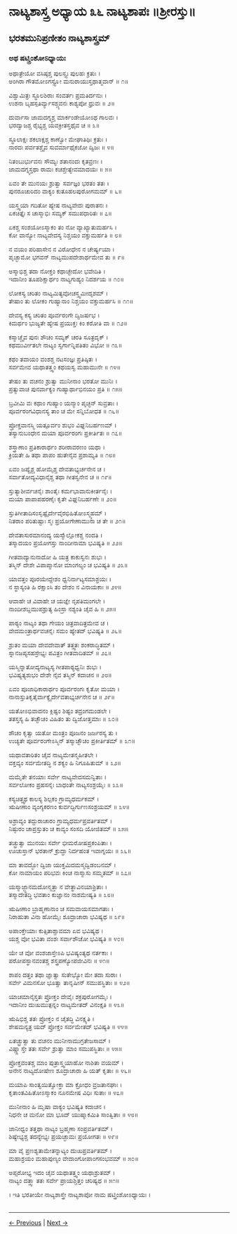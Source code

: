 # ನಾಟ್ಯಶಾಸ್ತ್ರ ಅಧ್ಯಾಯ ೩೬ ನಾಟ್ಯಶಾಪಃ ॥ಶ್ರೀರಸ್ತು॥

## ಭರತಮುನಿಪ್ರಣೀತಂ ನಾಟ್ಯಶಾಸ್ತ್ರಮ್

### ಅಥ ಷಟ್ತ್ರಿಂಶೋಽಧ್ಯಾಯಃ
ಅಥಾತ್ರೇಯೋ ವಸಿಷ್ಠಶ್ಚ ಪುಲಸ್ತ್ಯಃ ಪುಲಹಃ ಕ್ರತುಃ ।<br/>
ಅಂಗಿರಾ ಗೌತಮೋಽಗಸ್ತ್ಯೋ ಮನುರಾಯುಸ್ತಥಾತ್ಮವಾನ್ ॥ ೧॥

ವಿಶ್ವಾಮಿತ್ರಃ ಸ್ಥೂಲಶಿರಾಃ ಸಂವರ್ತಃ ಪ್ರಮತಿರ್ದನುಃ ।<br/>
ಉಶನಾ ಬೃಹಸ್ಪತಿರ್ವ್ಯಾಸಶ್ಚ್ಯವನಃ ಕಾಶ್ಯಪೋ ಧ್ರುವಃ ॥ ೨॥

ದುರ್ವಾಸಾ ಜಾಮದಗ್ನ್ಯಶ್ಚ ಮಾರ್ಕಂಡೇಯೋಽಥ ಗಾಲವಃ ।<br/>
ಭರದ್ವಾಜಶ್ಚ ರೈಭ್ಯಶ್ಚ ಯವಕ್ರೀತಸ್ತಥೈವ ಚ ॥ ೩॥

ಸ್ಥೂಲಾಕ್ಷಃ ಶಕಲಾಕ್ಷಶ್ಚ ಕಾಣ್ವೋ ಮೇಘಾತಿಥಿಃ ಕ್ರತುಃ ।<br/>
ನಾರದಃ ಪರ್ವತಶ್ಚೈವ ಸುವರ್ಮಾಥೈಕಜೋ ದ್ವಿಜಃ ॥ ೪॥

ನಿತಂಬುರ್ಭುವನಃ ಸೌಮ್ಯಃ ಶತಾನಂದಃ ಕೃತವ್ರಣಃ ।<br/>
ಜಾಮದಗ್ನ್ಯಸ್ತಥಾ ರಾಮಃ ಕಚಶ್ಚೇತ್ಯೇವಮಾದಯಃ ॥ ೫॥

ಏವಂ ತೇ ಮುನಯಃ ಶ್ರುತ್ವಾ ಸರ್ವಜ್ಞಂ ಭರತಂ ತತಃ ।<br/>
ಪುನರೂಚುರಿದಂ ವಾಕ್ಯಂ ಕುತೂಹಲಪುರೋಗಮಮ್ ॥ ೬॥

ಯಸ್ತ್ವಯಾ ಗದಿತೋ ಹ್ಯೇಷ ನಾಟ್ಯವೇದಃ ಪುರಾತನಃ ।<br/>
ಏಕಚಿತ್ತೈಃ ಸ ಚಾಸ್ಮಾಭಿಃ ಸಮ್ಯಕ್ ಸಮುಪಧಾರಿತಃ ॥ ೭॥

ಏಕಶ್ಚ ಸಂಶಯೋಽಸ್ಮಾಕಂ ತಂ ನೋ ವ್ಯಾಖ್ಯಾತುಮರ್ಹಸಿ ।<br/>
ಕೋ ವಾನ್ಯೋ ನಾಟ್ಯವೇದಸ್ಯ ನಿಶ್ಚಯಂ ವಕ್ತುಮರ್ಹತಿ ॥ ೮॥

ನ ವಯಂ ಪರಿಹಾಸೇನ ನ ವಿರೋಧೇನ ನ ಚೇರ್ಷ್ಯಯಾ ।<br/>
ಪೃಚ್ಛಾಮೋ ಭಗವನ್ ನಾಟ್ಯಮುಪದೇಶಾರ್ಥಮೇವ ತು ॥ ೯॥

ಅಸ್ಮಾಭಿಶ್ಚ ತದಾ ನೋಕ್ತಂ ಕಥಾಚ್ಛೇದೋ ಭವೇದಿತಿ ।<br/>
ಇದಾನೀಂ ತೂಪಶಿಕ್ಷಾರ್ಥಂ ನಾಟ್ಯಗುಹ್ಯಂ ನಿದರ್ಶಯ ॥ ೧೦॥

ಲೋಕಸ್ಯ ಚರಿತಂ ನಾಟ್ಯಮಿತ್ಯವೋಚಸ್ತ್ವಮೀದೃಶಮ್ ।<br/>
ತೇಷಾಂ ತು ಲೋಕಂ ಗುಹ್ಯಾನಾಂ ನಿಶ್ಚಯಂ ವಕ್ತುಮರ್ಹಸಿ ॥ ೧೧॥

ದೇವಸ್ಯ ಕಸ್ಯ ಚರಿತಂ ಪೂರ್ವರಂಗೇ ದ್ವಿಜರ್ಷಭ ।<br/>
ಕಿಮರ್ಥಂ ಭುಜ್ಯತೇ ಹ್ಯೇಷ ಪ್ರಯುಕ್ತಃ ಕಿಂ ಕರೋತಿ ವಾ ॥ ೧೨॥

ಕಸ್ಮಾಚ್ಚೈವ ಪುನಃ ಶೌಚಂ ಸಮ್ಯಕ್ ಚರತಿ ಸೂತ್ರದೃಕ್ ।<br/>
ಕಥಮುರ್ವೀತಲೇ ನಾಟ್ಯಂ ಸ್ವರ್ಗಾನ್ನಿಪತಿತಂ ವಿಭೋ ॥ ೧೩॥

ಕಥಂ ತವಾಯಂ ವಂಶಶ್ಚ ನಟಸಂಜ್ಞಃ ಪ್ರತಿಷ್ಠಿತಃ ।<br/>
ಸರ್ವಮೇವ ಯಥಾತತ್ತ್ವಂ ಕಥಯಸ್ವ ಮಹಾಮುನೇ ॥ ೧೪॥

ತೇಷಂ ತು ವಚನಂ ಶ್ರುತ್ವಾ ಮುನೀನಾಂ ಭರತೋ ಮುನಿಃ ।<br/>
ಪ್ರತ್ಯುವಾಚ ಪುನರ್ವಾಕ್ಯಂ ಗುಹ್ಯಾರ್ಥಾಭಿನಯಂ ಪ್ರತಿ ॥ ೧೫॥

ಬ್ರವೀಮಿ ವಃ ಕಥಾಂ ಗುಹ್ಯಾಂ ಯನ್ಮಾಂ ಪೃಚ್ಛನ್ ಸುವ್ರತಾಃ ।<br/>
ಪೂರ್ವರಂಗವಿಧಾನಸ್ಯ ತಾಂ ಚ ಮೇ ಸನ್ನಿಬೋಧತ ॥ ೧೬॥

ಪ್ರೋಕ್ತವಾನಸ್ಮಿ ಯತ್ಪೂರ್ವಂ ಶುಭಂ ವಿಘ್ನನಿಬರ್ಹಣಮ್ ।<br/>
ತಸ್ಯಾನುಬಂಧೇನ ಮಯಾ ಪೂರ್ವರಂಗಃ ಪ್ರಕೀರ್ತಿತಃ ॥ ೧೭॥

ಶಸ್ತ್ರಾಣಾಂ ಪ್ರತಿಕಾರಾರ್ಥಂ ಶರೀರಾವರಣಂ ಯಥಾ ।<br/>
ಕ್ರಿಯತೇ ಹಿ ತಥಾ ಪಾಪಂ ಹುತೇನೈವ ಪ್ರಶಾಮ್ಯತಿ ॥ ೧೮॥

ಏವಂ ಜಪ್ಯೈಶ್ಚ ಹೋಮೈಶ್ಚ ದೇವತಾಭ್ಯರ್ಚನೇನ ಚ ।<br/>
ಸರ್ವಾತೋದ್ಯವಿಧಾನೈಶ್ಚ ತಥಾ ಗೀತಸ್ವನೇನ ಚ ॥ ೧೯॥

ಸ್ತುತ್ಯಾಶೀರ್ವಚನೈಃ ಶಾಂತೈಃ ಕರ್ಮಭಾವಾನುಕೀರ್ತನೈಃ ।<br/>
ಮಯಾ ಪಾಪಾಪಹರಣೈಃ ಕೃತೇ ವಿಘ್ನನಿಬರ್ಹಣೇ ॥ ೨೦॥

ಸ್ತುತಿಗೀತಾದಿಸಂಸೃಷ್ಟೈರ್ದೇವೈರಭಿಹಿತೋಽಸ್ಮ್ಯಹಮ್ ।<br/>
ನಿತರಾಂ ಪರಿತುಷ್ಟಾಃ ಸ್ಮಃ ಪ್ರಯೋಗೇಣಾಮುನಾ ಚ ತೇ ॥ ೨೧॥

ದೇವತಾಸುರಮಾನಂದ್ಯ ಯಸ್ಮಾಁಲ್ಲೋಕಶ್ಚ ನಂದತಿ ।<br/>
ತಸ್ಮಾದಯಂ ಪ್ರಯೋಗಸ್ತು ನಾಂದೀನಾಮಾ ಭವಿಷ್ಯತಿ ॥ ೨೨॥

ಗೀತವಾದ್ಯಾನುನಾದೋ ಹಿ ಯತ್ರ ಕಾಕುಸ್ವನಃ ಶುಭಃ ।<br/>
ತಸ್ಮಿನ್ ದೇಶೇ ವಿಪಾಪ್ಮಾನೋ ಮಾಂಗಲ್ಯಂ ಚ ಭವಿಷ್ಯತಿ ॥ ೨೩॥

ಯಾವತ್ತಂ ಪೂರಯೇದ್ದೇಶಂ ಧ್ವನಿರ್ನಾಟ್ಯಸಮಾಶ್ರಯಃ ।<br/>
ನ ಸ್ಥಾಸ್ಯಂತಿ ಹಿ ರಕ್ಷಾಂಸಿ ತಂ ದೇಶಂ ನ ವಿನಾಯಕಾಃ ॥ ೨೪॥

ಆವಾಹೇ ಚ ವಿವಾಹೇ ಚ ಯಜ್ಞೇ ನೃಪತಿಮಂಗಲೇ ।<br/>
ನಾಂದೀಶಬ್ದಮುಪಶ್ರುತ್ಯ ಹಿಂಸ್ರಾ ನಶ್ಯಂತಿ ಚೈವ ಹಿ ॥ ೨೫॥

ಪಾಠ್ಯಂ ನಾಟ್ಯಂ ತಥಾ ಗೇಯಂ ಚಿತ್ರವಾದಿತ್ರಮೇವ ಚ ।<br/>
ವೇದಮಂತ್ರಾರ್ಥವಚನೈಃ ಸಮಂ ಹ್ಯೇತದ್ ಭವಿಷ್ಯತಿ ॥ ೨೬॥

ಶ್ರುತಂ ಮಯಾ ದೇವದೇವಾತ್ ತತ್ತ್ವತಃ ಶಂಕರಾದ್ಧಿತಮ್ ।<br/>
ಸ್ನಾನಜಪ್ಯಸಹಸ್ರೇಭ್ಯಃ ಪವಿತ್ರಂ ಗೀತವಾದಿತಮ್ ॥ ೨೭॥

ಯಸ್ಮಿನ್ನಾತೋದ್ಯನಾಟ್ಯಸ್ಯ ಗೀತಪಾಠ್ಯಧ್ವನಿಃ ಶುಭಃ ।<br/>
ಭವಿಷ್ಯತ್ಯಶುಭಂ ದೇಶೇ ನೈವ ತಸ್ಮಿನ್ ಕದಾಚನ ॥ ೨೮॥

ಏವಂ ಪೂಜಾಧಿಕಾರಾರ್ಥಂ ಪೂರ್ವರಂಗಃ ಕೃತೋ ಮಯಾ ।<br/>
ನಾನಾಸ್ತುತಿಕೃತೈರ್ವಾಕ್ಯೈರ್ದೇವತಾಭ್ಯರ್ಚನೇನ ಚ ॥ ೨೯॥

ಯತೋಽಭಿವಾದನಂ ಕ್ಲಿಷ್ಟಂ ಶಿಷ್ಟಂ ತದ್ರಂಗಮಂಡಲೇ ।<br/>
ತತಸ್ತಸ್ಯ ಹಿ ತಚ್ಛೌಚಂ ವಿಹಿತಂ ತು ದ್ವಿಜೋತ್ತಮಾಃ ॥ ೩೦॥

ಶೌಚಂ ಕೃತ್ವಾ ಯತೋ ಮಂತ್ರಂ ಪೂಜನಂ ಜರ್ಜರಸ್ಯ ತು ।<br/>
ಉಚ್ಯತೇ ಪೂರ್ವರಂಗೇಽಸ್ಮಿನ್ ತಸ್ಮಾಚ್ಛೌಚಂ ಪ್ರಕೀರ್ತಿತಮ್ ॥ ೩೧॥

ಯಥಾವತಾರಿತಂ ಚೈವ ನಾಟ್ಯಮೇತನ್ಮಹೀತಲೇ ।<br/>
ವಕ್ತವ್ಯಂ ಸರ್ವಮೇತದ್ಧಿ ನ ಶಕ್ಯಂ ಹಿ ನಿಗೂಹಿತುಮ್ ॥ ೩೨॥

ಮಮೈತೇ ತನಯಾಃ ಸರ್ವೇ ನಾಟ್ಯವೇದಸಮನ್ವಿತಾಃ ।<br/>
ಸರ್ವಲೋಕಂ ಪ್ರಹಸನೈಃ ಬಾಧಂತೇ ನಾಟ್ಯಸಂಶ್ರಯೈಃ ॥ ೩೩॥

ಕಸ್ಯಚಿತ್ತ್ವಥ ಕಾಲಸ್ಯ ಶಿಲ್ಪಕಂ ಗ್ರಾಮ್ಯಧರ್ಮಕಮ್ ।<br/>
ಋಷೀಣಾಂ ವ್ಯಂಗ್ಯಕರಣಂ ಕುರ್ವದ್ಭಿರ್ಗುಣಸಂಶ್ರಯಮ್ ॥ ೩೪॥

ಅಶ್ರಾವ್ಯಂ ತದ್ದುರಾಚಾರಂ ಗ್ರಾಮ್ಯಧರ್ಮಪ್ರವರ್ತಿತಮ್ ।<br/>
ನಿಷ್ಠುರಂ ಚಾಪ್ರಸ್ತುತಂ ಚ ಕಾವ್ಯಂ ಸಂಸದಿ ಯೋಜಿತಮ್ ॥ ೩೫॥

ತಚ್ಛ್ರುತ್ವಾ ಮುನಯಃ ಸರ್ವೇ ಭೀಮರೋಷಪ್ರಕಂಪಿತಾಃ ।<br/>
ಊಚುಸ್ತಾನ್ ಭರತಾನ್ ಕ್ರುದ್ಧಾ ನಿರ್ದಹಂತ ಇವಾಗ್ನಯಃ ॥ ೩೬॥

ಮಾ ತಾವದ್ಭೋ ದ್ವಿಜಾ ಯುಕ್ತಮಿದಮಸ್ಮದ್ವಿಡಂಬನಮ್ ।<br/>
ಕೋ ನಾಮಾಯಂ ಪರಿಭವಃ ಕಿಂಚ ನಾಸ್ಮಾಸು ಸಮ್ಮತಮ್ ॥ ೩೭॥

ಯಸ್ಮಾಜ್ಜ್ಞಾನಮದೋನ್ಮತ್ತಾ ನ ವೇತ್ಥಾವಿನಯಾಶ್ರಿತಾಃ ।<br/>
ತಸ್ಮಾದೇತದ್ಧಿ ಭವತಾಂ ಕುಜ್ಞಾನಂ ನಾಶಮೇಷ್ಯತಿ ॥ ೩೮॥

ಋಷೀಣಾಂ ಬ್ರಾಹ್ಮಣಾನಾಂ ಚ ಸಮವಾಯಸಮಾಗತಾಃ ।<br/>
ನಿರಾಹುತಾ ವಿನಾ ಹೋಮೈಃ ಶೂದ್ರಾಚಾರಾ ಭವಿಷ್ಯಥ ॥ ೩೯॥

ಅಪಾಂಕ್ತೇಯಾಃ ಕುತ್ಸಿತಾಶ್ಚಾವಮಾ ಏವ ಭವಿಷ್ಯಥ ।<br/>
ಯಶ್ಚ ವೋ ಭವಿತಾ ವಂಶಃ ಸರ್ವಾಶೌಚೋ ಭವಿಷ್ಯತಿ ॥ ೪೦॥

ಯೇ ಚ ವೋ ವಂಶಜಾಸ್ತೇಽಪಿ ಭವಿಷ್ಯಂತ್ಯಥ ನರ್ತಕಾಃ ।<br/>
ಪರೋಪಸ್ಥಾನವಂತಶ್ಚ ಶಸ್ತ್ರಪಣ್ಯೋಪಜೀವಿನಃ ॥ ೪೧॥

ಶಾಪಂ ದತ್ತಂ ತಥಾ ಜ್ಞಾತ್ವಾ ಸುತೇಭ್ಯೋ ಮೇ ತದಾ ಸುರಾಃ ।<br/>
ಸರ್ವೇ ವಿಮನಸೋ ಭೂತ್ವಾ ತಾನೃಷೀನ್ ಸಮುಪಸ್ಥಿತಾಃ ॥ ೪೨॥

ಯಾಚಮಾನೈಸ್ತತಃ ಪ್ರೋಕ್ತಂ ದೇವೈಃ ಶಕ್ರಪುರೋಗಮೈಃ ।<br/>
ಇದಾನೀಂ ದುಃಖಮುತ್ಪನ್ನಂ ನಾಟ್ಯಮೇತದ್ ವಿನಂಕ್ಷತಿ ॥ ೪೩॥

ಋಷಿಭಿಶ್ಚ ತತಃ ಪ್ರೋಕ್ತಂ ನ ಚೈತದ್ಧಿ ವಿನಕ್ಷ್ಯತಿ ।<br/>
ಶೇಷಮನ್ಯತ್ರ ಯದ್ ಪ್ರೋಕ್ತಂ ಸರ್ವಮೇತದ್ ಭವಿಷ್ಯತಿ ॥ ೪೪॥

ಏತಚ್ಛ್ರುತ್ವಾ ತು ವಚನಂ ಮುನೀನಾಮುಗ್ರತೇಜಸಾಮ್ ।<br/>
ವಿಷ್ಣ್ಣಾಸ್ತೇ ತತಃ ಸರ್ವೇ ಶ್ರುತ್ವಾ ಮಾಂ ಸಮುಪಸ್ಥಿತಾಃ ॥ ೪೫॥

ಪ್ರೋಕ್ತವಂತಶ್ಚ ಮಾಂ ಪುತ್ರಾಸ್ತ್ವಯಾಹೋ ನಾಶಿತಾ ವಯಮ್ ।<br/>
ಅನೇನ ನಾಟ್ಯದೋಷೇಣ ಶೂದ್ರಾಚಾರಾ ಹಿ ಯತ್ ಕೃತಾಃ ॥ ೪೬॥

ಮಯಾಪಿ ಸಾಂತ್ವಯಿತ್ವೋಕ್ತಾ ಮಾ ಕ್ರೋಧಂ ವ್ರಜತಾನಘಾಃ ।<br/>
ಕೃತಾಂತವಿಹಿತೋಽಸ್ಮಾಕಂ ನೂನಮೇಷ ವಿಧಿಃ ಸುತಾಃ ॥ ೪೭॥

ಮುನೀನಾಂ ಹಿ ಮೃಷಾ ವಾಕ್ಯಂ ಭವಿಷ್ಯತಿ ಕದಾಚನ ।<br/>
ನಿಧನೇ ಚ ಮನೋ ಮಾ ಭೂದ್ ಯುಷ್ಮಾಕಮಿತಿ ಸಾಂತ್ವಿತಾಃ ॥ ೪೮॥

ಜಾನೀಧ್ವಂ ತತ್ತಥಾ ನಾಟ್ಯಂ ಬ್ರಹ್ಮಣಾ ಸಂಪ್ರವರ್ತಿತಮ್ ।<br/>
ಶಿಷ್ಯೇಭ್ಯಶ್ಚ ತದನ್ಯೇಭ್ಯಃ ಪ್ರಯಚ್ಛಾಮಃ ಪ್ರಯೋಗತಃ ॥ ೪೯॥

ಮಾ ವೈ ಪ್ರಣಶ್ಯತಾಮೇತನ್ನಾಟ್ಯಂ ದುಃಖಪ್ರವರ್ತಿತಮ್ ।<br/>
ಮಹಾಶ್ರಯಂ ಮಹಾಪುಣ್ಯಂ ವೇದಾಂಗೋಪಾಂಗಸಂಭವಮ್ ॥ ೫೦॥

ಅಪ್ಸರೋಭ್ಯ ಇದಂ ಚೈವ ಯಥಾತತ್ತ್ವಂ ಯಥಾಶ್ರುತಮ್ ।<br/>
ನಾಟ್ಯಂ ದತ್ತ್ವಾ ತತಃ ಸರ್ವೇ ಪ್ರಾಯಶ್ಚಿತ್ತಂ ಚರಿಷ್ಯಥ ॥ ೫೧॥

। ಇತಿ ಭರತೀಯೇ ನಾಟ್ಯಶಾಸ್ತ್ರೇ ನಾಟ್ಯಶಾಪೋ ನಾಮ ಷಟ್ತ್ರಿಂಶೋಽಧ್ಯಾಯಃ ।<br/><br/>

---

[← Previous](chapter_35.md) | [Next →](chapter_37.md)
